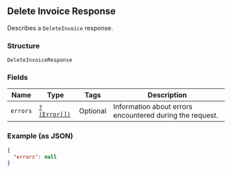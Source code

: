## Delete Invoice Response

Describes a `DeleteInvoice` response.

### Structure

`DeleteInvoiceResponse`

### Fields

| Name | Type | Tags | Description |
|  --- | --- | --- | --- |
| `errors` | [`?(Error[])`](/doc/models/error.md) | Optional | Information about errors encountered during the request. |

### Example (as JSON)

```json
{
  "errors": null
}
```

